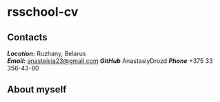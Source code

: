 # rsschool-cv
## Contacts  
***Location:***  Ruzhany, Belarus   
***Email:*** anasteisia23@gmail.com
***GitHub*** AnastasiyDrozd
***Phone*** +375 33 356-43-80
## About myself
